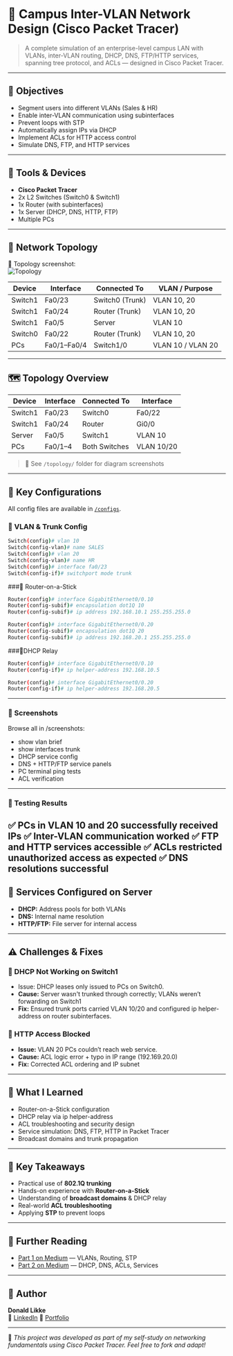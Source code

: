 # 🧠 Campus Inter-VLAN Network Design (Cisco Packet Tracer)

> A complete simulation of an enterprise-level campus LAN with VLANs, inter-VLAN routing, DHCP, DNS, FTP/HTTP services, spanning tree protocol, and ACLs — designed in Cisco Packet Tracer.

---

## 🎯 Objectives

- Segment users into different VLANs (Sales & HR)
- Enable inter-VLAN communication using subinterfaces
- Prevent loops with STP
- Automatically assign IPs via DHCP
- Implement ACLs for HTTP access control
- Simulate DNS, FTP, and HTTP services

---

## 🧰 Tools & Devices

- **Cisco Packet Tracer**
- 2x L2 Switches (Switch0 & Switch1)
- 1x Router (with subinterfaces)
- 1x Server (DHCP, DNS, HTTP, FTP)
- Multiple PCs

---

## 🧱 Network Topology

📌 Topology screenshot:  
![Topology](./topology/Network_Topology.png)

| Device       | Interface      | Connected To    | VLAN / Purpose     |
|--------------|----------------|------------------|---------------------|
| Switch1      | Fa0/23         | Switch0 (Trunk) | VLAN 10, 20         |
| Switch1      | Fa0/24         | Router (Trunk)  | VLAN 10, 20         |
| Switch1      | Fa0/5          | Server          | VLAN 10             |
| Switch0      | Fa0/22         | Router (Trunk)  | VLAN 10, 20         |
| PCs          | Fa0/1–Fa0/4    | Switch1/0       | VLAN 10 / VLAN 20   |

---

## 🗺️ Topology Overview

| Device   | Interface  | Connected To | Interface  |
|----------|------------|--------------|------------|
| Switch1  | Fa0/23     | Switch0      | Fa0/22     |
| Switch1  | Fa0/24     | Router       | Gi0/0      |
| Server   | Fa0/5      | Switch1      | VLAN 10    |
| PCs      | Fa0/1–4    | Both Switches| VLAN 10/20 |

> 📌 See `/topology/` folder for diagram screenshots

---

## 🔧 Key Configurations

 All config files are available in [`/configs`](./configs).

### 🔸 VLAN & Trunk Config
```bash
Switch(config)# vlan 10
Switch(config-vlan)# name SALES
Switch(config)# vlan 20
Switch(config-vlan)# name HR
Switch(config)# interface fa0/23
Switch(config-if)# switchport mode trunk
```

###🔸 Router-on-a-Stick
```bash
Router(config)# interface GigabitEthernet0/0.10
Router(config-subif)# encapsulation dot1Q 10
Router(config-subif)# ip address 192.168.10.1 255.255.255.0

Router(config)# interface GigabitEthernet0/0.20
Router(config-subif)# encapsulation dot1Q 20
Router(config-subif)# ip address 192.168.20.1 255.255.255.0
```
###🔸DHCP Relay
```bash
Router(config)# interface GigabitEthernet0/0.10
Router(config-if)# ip helper-address 192.168.10.5

Router(config)# interface GigabitEthernet0/0.20
Router(config-if)# ip helper-address 192.168.20.5
```
---
### 📸 Screenshots
Browse all in /screenshots:

- show vlan brief
- show interfaces trunk
- DHCP service config
- DNS + HTTP/FTP service panels
- PC terminal ping tests
- ACL verification
---

### 🧪 Testing Results
✅ PCs in VLAN 10 and 20 successfully received IPs
✅ Inter-VLAN communication worked
✅ FTP and HTTP services accessible
✅ ACLs restricted unauthorized access as expected
✅ DNS resolutions successful
---

## 🔐 Services Configured on Server

- **DHCP:** Address pools for both VLANs
- **DNS:** Internal name resolution
- **HTTP/FTP:** File server for internal access

---

## ⚠️ Challenges & Fixes

### 🔴  DHCP Not Working on Switch1
- Issue: DHCP leases only issued to PCs on Switch0.
- **Cause:** Server wasn't trunked through correctly; VLANs weren’t forwarding on Switch1
- **Fix:** Ensured trunk ports carried VLAN 10/20 and configured ip helper-address on router subinterfaces.


### 🔴 HTTP Access Blocked
- **Issue:** VLAN 20 PCs couldn’t reach web service.
- **Cause:** ACL logic error + typo in IP range (192.169.20.0)
- **Fix:** Corrected ACL ordering and IP subnet
---

## 🧠 What I Learned
- Router-on-a-Stick configuration
- DHCP relay via ip helper-address
- ACL troubleshooting and security design
- Service simulation: DNS, FTP, HTTP in Packet Tracer
- Broadcast domains and trunk propagation

---

## 📘 Key Takeaways

- Practical use of **802.1Q trunking**
- Hands-on experience with **Router-on-a-Stick**
- Understanding of **broadcast domains** & DHCP relay
- Real-world **ACL troubleshooting**
- Applying **STP** to prevent loops

---

## 🔗 Further Reading

- [Part 1 on Medium](#) — VLANs, Routing, STP
- [Part 2 on Medium](#) — DHCP, DNS, ACLs, Services

---

## 🧠 Author

**Donald Likke**  
🔗 [LinkedIn](https://www.linkedin.com/in/donald-okputu-b7b431290/)
📁 [Portfolio](https://github.com/CodeNinja585)

---

📌 *This project was developed as part of my self-study on networking fundamentals using Cisco Packet Tracer. Feel free to fork and adapt!*

